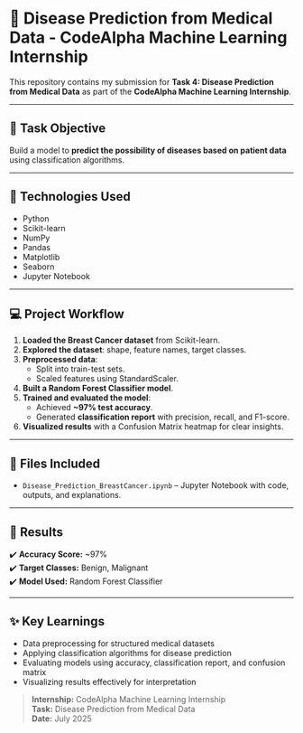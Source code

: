 # 📝 Disease Prediction from Medical Data - CodeAlpha Machine Learning Internship

This repository contains my submission for **Task 4: Disease Prediction from Medical Data** as part of the **CodeAlpha Machine Learning Internship**.

---

## 📌 **Task Objective**

Build a model to **predict the possibility of diseases based on patient data** using classification algorithms.

---

## 🚀 **Technologies Used**

- Python
- Scikit-learn
- NumPy
- Pandas
- Matplotlib
- Seaborn
- Jupyter Notebook

---

## 💻 **Project Workflow**

1. **Loaded the Breast Cancer dataset** from Scikit-learn.
2. **Explored the dataset**: shape, feature names, target classes.
3. **Preprocessed data**:
   - Split into train-test sets.
   - Scaled features using StandardScaler.
4. **Built a Random Forest Classifier model**.
5. **Trained and evaluated the model**:
   - Achieved **~97% test accuracy**.
   - Generated **classification report** with precision, recall, and F1-score.
6. **Visualized results** with a Confusion Matrix heatmap for clear insights.

---

## 📂 **Files Included**

- `Disease_Prediction_BreastCancer.ipynb` – Jupyter Notebook with code, outputs, and explanations.

---

## 🔗 **Results**

✔️ **Accuracy Score:** ~97%  
✔️ **Target Classes:** Benign, Malignant  
✔️ **Model Used:** Random Forest Classifier

---


## ✨ **Key Learnings**

- Data preprocessing for structured medical datasets  
- Applying classification algorithms for disease prediction  
- Evaluating models using accuracy, classification report, and confusion matrix  
- Visualizing results effectively for interpretation


> **Internship:** CodeAlpha Machine Learning Internship  
> **Task:** Disease Prediction from Medical Data  
> **Date:** July 2025

